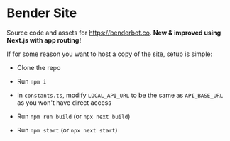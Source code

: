 # Bender Site
Source code and assets for https://benderbot.co. **New & improved using Next.js with app routing!**

If for some reason you want to host a copy of the site, setup is simple:

- Clone the repo

- Run `npm i`

- In `constants.ts`, modify `LOCAL_API_URL` to be the same as `API_BASE_URL` as you won't have direct access

- Run `npm run build` (or `npx next build`)

- Run `npm start` (or `npx next start`)